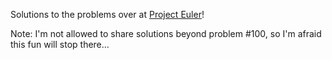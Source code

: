 Solutions to the problems over at [Project Euler](https://projecteuler.net/about)!

Note: I'm not allowed to share solutions beyond problem #100, so I'm afraid this fun will stop there...